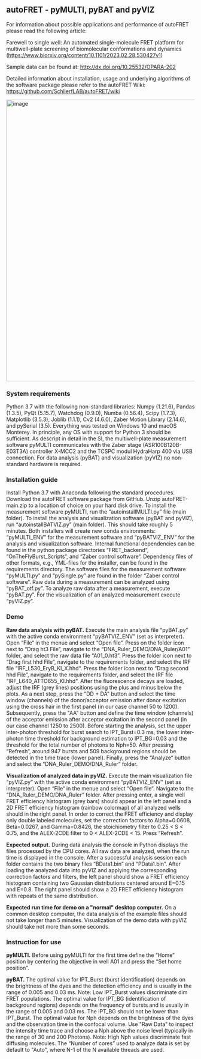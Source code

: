 ## autoFRET - pyMULTI, pyBAT and pyVIZ

For information about possible applications and performance of autoFRET please read the following article: 

Farewell to single well: An automated single-molecule FRET platform for multiwell-plate screening of biomolecular
conformations and dynamics (https://www.biorxiv.org/content/10.1101/2023.02.28.530427v1)

Sample data can be found at: http://dx.doi.org/10.25532/OPARA-202

Detailed information about installation, usage and underlying algorithms of the software package please refer to the autoFRET Wiki: https://github.com/SchlierfLAB/autoFRET/wiki

<img width="750" alt="image" src="https://user-images.githubusercontent.com/58071484/224969134-7bb64d26-30a7-4565-82e6-1e9878f76c8e.png">

### System requirements
Python 3.7 with the following non-standard libraries: Numpy (1.21.6), Pandas (1.3.5), PyQt (5.15.7), Watchdog (0.9.0), Numba (0.56.4), Scipy (1.7.3), Matplotlib (3.5.3), Joblib (1.1.1), Cv2 (4.6.0), Zaber Motion Library (2.14.6), and pySerial (3.5). Everything was tested on Windows 10 and macOS Monterey. In principle, any OS with support for Python 3 should be sufficient. As descript in detail in the SI, the multiwell-plate measurement software pyMULTI communicates with the Zaber stage (ASR100B120B-E03T3A) controller X-MCC2 and the TCSPC modul HydraHarp 400 via USB connection. For data analysis (pyBAT) and visualization (pyVIZ) no non-standard hardware is required.

### Installation guide
Install Python 3.7 with Anaconda following the standard procedures. Download the autoFRET software package from GitHub. Unzip autoFRET-main.zip to a location of choice on your hard disk drive. To install the measurement software pyMULTI, run the “autoinstallMULTI.py” file (main folder). To install the analysis and visualization software (pyBAT and pyVIZ), run “autoinstallBATVIZ.py” (main folder). This should take roughly 5 minutes. Both installers will create new conda environments: “pyMULTI_ENV” for the measurement software and “pyBATVIZ_ENV” for the analysis and visualization software. Internal functional dependencies can be found in the python package directories “FRET_backend“, “OnTheFlyBurst_Scripts“, and “Zaber control software“. Dependency files of other formats, e.g., YML-files for the installer, can be found in the requirements directory. The software files for the measurement software “pyMULTI.py” and “pySingle.py” are found in the folder “Zaber control software“. Raw data during a measurement can be analyzed using “pyBAT_otf.py”. To analyze raw data after a measurement, execute “pyBAT.py”. For the visualization of an analyzed measurement execute “pyVIZ.py”. 

### Demo
**Raw data analysis with pyBAT.**
Execute the main analysis file “pyBAT.py” with the active conda environment “pyBATVIZ_ENV” (set as interpreter). Open “File“ in the menue and select “Open file“. Press on the folder icon next to “Drag ht3 File”, navigate to the “DNA_Ruler_DEMO/DNA_Ruler/A01” folder, and select the raw data file “A01_0.ht3”. Press the folder icon next to “Drag first hhd File”, navigate to the requirements folder, and select the IRF file “IRF_L530_EryB_KI_X.hhd“. Press the folder icon next to “Drag second hhd File”, navigate to the requirements folder, and select the IRF file “IRF_L640_ATTO655_KI.hhd“. After the fluorescence decays are loaded, adjust the IRF (grey lines) positions using the plus and minus below the plots. As a next step, press the "DD + DA" button and select the time window (channels) of the donor/acceptor emission after donor excitation using the cross hair in the first panel (in our case channel 50 to 1200). Subsequently, press the "AA" button and define the time window (channels) of the acceptor emission after acceptor excitation in the second panel (in our case channel 1250 to 2500). Before starting the analysis, set the upper inter-photon threshold for burst search to IPT_Burst=0.3 ms, the lower inter-photon time threshold for background estimation to IPT_BG=0.03 and the threshold for the total number of photons to Nph=50. After pressing “Refresh“, around 947 bursts and 509 background regions should be detected in the time trace (lower panel). Finally, press the “Analyze“ button and select the “DNA_Ruler_DEMO/DNA_Ruler” folder. 

**Visualization of analyzed data in pyVIZ.**
Execute the main visualization file “pyVIZ.py” with the active conda environment “pyBATVIZ_ENV” (set as interpreter). Open “File“ in the menue and select “Open file“. Navigate to the “DNA_Ruler_DEMO/DNA_Ruler” folder. After pressing enter, a single well FRET efficiency histogram (grey bars) should appear in the left panel and a 2D FRET efficiency histogram (rainbow colormap) of all analyzed wells should in the right panel. In order to correct the FRET efficiency and display only double labeled molecules, set the correction factors to Alpha=0.0608, Beta=0.0267, and Gamma=0.8426, the stoichiometry filter to 0.25 < S < 0.75, and the ALEX-2CDE filter to 0 < ALEX-2CDE < 15. Press “Refresh”.  

**Expected output.**
During data analysis the console in Python displays the files processed by the CPU cores. All raw data are analyzed, when the run time is displayed in the console. After a successful analysis session each folder contains the two binary files “BData1.bin” and “PData1.bin”. 
After loading the analyzed data into pyVIZ and applying the corresponding correction factors and filters, the left panel should show a FRET efficiency histogram containing two Gaussian distributions centered around E=0.15 and E=0.8. The right panel should show a 2D FRET efficiency histogram with repeats of the same distribution. 

**Expected run time for demo on a "normal" desktop computer.**
On a common desktop computer, the data analysis of the example files should not take longer than 5 minutes. Visualization of the demo data with pyVIZ should take not more than some seconds.  

### Instruction for use
**pyMULTI.**
Before using pyMULTI for the first time define the “Home” position by centering the objective in well A01 and press the “Set home position”.  

**pyBAT.**
The optimal value for IPT_Burst (burst identification) depends on the brightness of the dyes and the detection efficiency and is usually in the range of 0.005 and 0.03 ms. Note: Low IPT_Burst values discriminate dim FRET populations. The optimal value for IPT_BG (identification of background regions) depends on the frequency of bursts and is usually in the range of 0.005 and 0.03 ms. The IPT_BG should not be lower than IPT_Burst. The optimal value for Nph depends on the brightness of the dyes and the observation time in the confocal volume. Use "Raw Data" to inspect the intensity time trace and choose a Nph above the noise level (typically in the range of 30 and 200 Photons). Note: High Nph values discriminate fast diffusing molecules. The “Number of cores” used to analyze data is set by default to "Auto", where N-1 of the N available threads are used.


